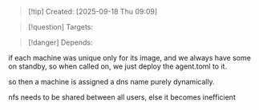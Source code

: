 
>[!tip] Created: [2025-09-18 Thu 09:09]

>[!question] Targets: 

>[!danger] Depends: 

if each machine was unique only for its image, and we always have some on standby, so when called on, we just deploy the agent.toml to it.

so then a machine is assigned a dns name purely dynamically.

nfs needs to be shared between all users, else it becomes inefficient